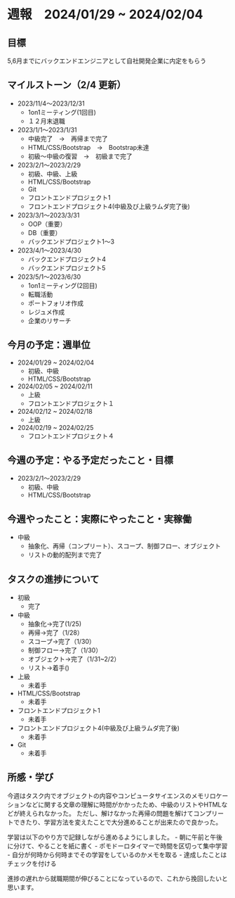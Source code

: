 # 週報　2024/01/29 ~ 2024/02/04
## 目標
5,6月までにバックエンドエンジニアとして自社開発企業に内定をもらう

## マイルストーン（2/4 更新）
- 2023/11/4〜2023/12/31
    - 1on1ミーティング(1回目)
    - １２月末退職
- 2023/1/1〜2023/1/31
    - 中級完了　→　再帰まで完了
    - HTML/CSS/Bootstrap　→　Bootstrap未達
    - 初級〜中級の復習　→　初級まで完了
- 2023/2/1〜2023/2/29
    - 初級、中級、上級
    - HTML/CSS/Bootstrap
    - Git
    - フロントエンドプロジェクト1
    - フロントエンドプロジェクト4(中級及び上級ラムダ完了後)
- 2023/3/1〜2023/3/31
    - OOP（重要）
    - DB（重要）
    - バックエンドプロジェクト1〜3
- 2023/4/1〜2023/4/30
    - バックエンドプロジェクト4
    - バックエンドプロジェクト5
- 2023/5/1〜2023/6/30
    - 1on1ミーティング(2回目)
    - 転職活動
    - ポートフォリオ作成
    - レジュメ作成
    - 企業のリサーチ

## 今月の予定：週単位
- 2024/01/29 ~ 2024/02/04
    - 初級、中級
    - HTML/CSS/Bootstrap
- 2024/02/05 ~ 2024/02/11
    - 上級
    - フロントエンドプロジェクト１
- 2024/02/12 ~ 2024/02/18
    - 上級
- 2024/02/19 ~ 2024/02/25
    - フロントエンドプロジェクト４

## 今週の予定：やる予定だったこと・目標
- 2023/2/1〜2023/2/29
    - 初級、中級
    - HTML/CSS/Bootstrap

## 今週やったこと：実際にやったこと・実稼働
- 中級
    - 抽象化、再帰（コンプリート）、スコープ、制御フロー、オブジェクト
    - リストの動的配列まで完了

## タスクの進捗について
- 初級
    - 完了
- 中級
    - 抽象化→完了(1/25)
    - 再帰→完了（1/28）
    - スコープ→完了（1/30）
    - 制御フロー→完了（1/30）
    - オブジェクト→完了（1/31~2/2）
    - リスト→着手()
- 上級
    - 未着手
- HTML/CSS/Bootstrap
    - 未着手
- フロントエンドプロジェクト1
    - 未着手
- フロントエンドプロジェクト4(中級及び上級ラムダ完了後)
    - 未着手
- Git
    - 未着手
   
## 所感・学び
今週はタスク内でオブジェクトの内容やコンピュータサイエンスのメモリロケーションなどに関する文章の理解に時間がかかったため、中級のリストやHTMLなどが終えられなかった。
ただし、解けなかった再帰の問題を解けてコンプリートできたり、学習方法を変えたことで大分進めることが出来たので良かった。

学習は以下のやり方で記録しながら進めるようにしました。
    - 朝に午前と午後に分けて、やることを紙に書く
    - ポモドーロタイマーで時間を区切って集中学習
    - 自分が何時から何時までその学習をしているのかメモを取る
    - 達成したことはチェックを付ける

進捗の遅れから就職期間が伸びることになっているので、これから挽回したいと思います。
